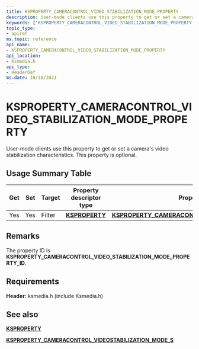 ```yaml
---
title: KSPROPERTY_CAMERACONTROL_VIDEO_STABILIZATION_MODE_PROPERTY
description: User-mode clients use this property to get or set a camera's video stabilization characteristics. This property is optional.
keywords: ["KSPROPERTY_CAMERACONTROL_VIDEO_STABILIZATION_MODE_PROPERTY Streaming Media Devices"]
topic_type:
- apiref
ms.topic: reference
api_name:
- KSPROPERTY_CAMERACONTROL_VIDEO_STABILIZATION_MODE_PROPERTY
api_location:
- Ksmedia.h
api_type:
- HeaderDef
ms.date: 10/18/2021
---
```


# KSPROPERTY_CAMERACONTROL_VIDEO_STABILIZATION_MODE_PROPERTY

User-mode clients use this property to get or set a camera's video stabilization characteristics. This property is optional.

## Usage Summary Table

| Get | Set | Target | Property descriptor type | Property value type |
|--|--|--|--|--|
| Yes | Yes | Filter | [**KSPROPERTY**](./ksproperty-structure.md) | [**KSPROPERTY_CAMERACONTROL_VIDEOSTABILIZATION_MODE_S**](/windows-hardware/drivers/ddi/ksmedia/ns-ksmedia-ksproperty_cameracontrol_videostabilization_mode_s) |

## Remarks

The property ID is **KSPROPERTY_CAMERACONTROL_VIDEO_STABILIZATION_MODE_PROPERTY_ID**.

## Requirements

**Header:** ksmedia.h (include Ksmedia.h)

## See also

[**KSPROPERTY**](ksproperty-structure.md)

[**KSPROPERTY_CAMERACONTROL_VIDEOSTABILIZATION_MODE_S**](/windows-hardware/drivers/ddi/ksmedia/ns-ksmedia-ksproperty_cameracontrol_videostabilization_mode_s)